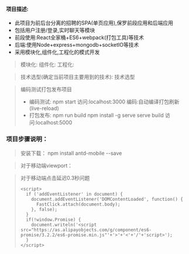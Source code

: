 #### 项目描述:

- 此项目为前后台分离的招聘的SPA(单页应用),保罗前段应用和后端应用
- 包括用户注册/登录,实时聊天等模块
- 前段使用:React全家桶+ES6+webpack(打包工具)等技术
- 后端:使用Node+express+mongodb+socketIO等技术
- 采用模块化,组件化,工程化的模式开发

> 模块化:
> 组件化:
> 工程化:

> 技术选型(确定当前项目主要用到的技术):
> 技术选型

> 编码测试打包发布项目
>
> - 编码测试:
>   npm start
>   访问:localhost:3000
>   编码:自动编译打包刷新(live-reload)
> - 打包发布:
>   npm run build
>   npm install -g serve
>   serve build
>   访问:localhost:5000

### 项目步骤说明：

> 安装下载：
> npm install antd-mobile --save

> 对于移动端viewport：
>
>   <meta name="viewport" content="width=device-width, initial-scale=1, maximum-scale=1, minimum-scale=1, user-scalable=no" />

> 对于移动端点击延迟0.3秒问题
>
> <script src="https://as.alipayobjects.com/g/component/fastclick/1.0.6/fastclick.js"></script>
>     <script>
>       if ('addEventListener' in document) {
>         document.addEventListener('DOMContentLoaded', function() {
>           FastClick.attach(document.body);
>         }, false);
>       }
>       if(!window.Promise) {
>         document.writeln('<script src="https://as.alipayobjects.com/g/component/es6-promise/3.2.2/es6-promise.min.js"'+'>'+'<'+'/'+'script>');
>       }
>     </script>